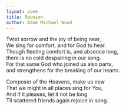 ```yaml
---
layout: poem
title: Reunion
author: Adam Michael Wood
---
```


Twixt sorrow and the joy of being near,  
We sing for comfort, and for God to hear.  
Though fleeting comfort is, and absence long,  
there is no cold despairing in our song.  
For that same God who joined us also parts,  
and strengthens for the breaking of our hearts.

Composer of the Heavens, make us new  
That we might in all places sing for You,  
And if it pleases, let it not be long  
Til scattered friends again rejoice in song.